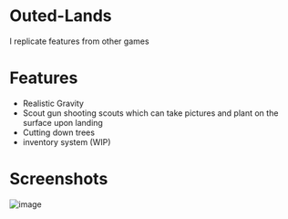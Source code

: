 # Outed-Lands
I replicate features from other games
# Features
 - Realistic Gravity
 - Scout gun shooting scouts which can take pictures and plant on the surface upon landing
 - Cutting down trees
 - inventory system (WIP)
# Screenshots
![image](https://user-images.githubusercontent.com/70964650/133093350-5a8ccbe0-8756-4d0e-921c-e9c83d9c50d9.png)
